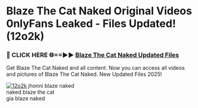 # Blaze The Cat Naked Original Videos 0nlyFans Leaked - Files Updated! (12o2k)

<h3>🔴 CLICK HERE 🌐==►► <a href="https://tinyurl.com/up5wt9bj" rel="nofollow">Blaze The Cat Naked Updated Files</a></h3>

Get Blaze The Cat Naked and all content. Now you can access all videos and pictures of Blaze The Cat Naked. New Updated Files 2025!

[![12o2k](https://i.imgur.com/ABiUzMV.gif)](https://tinyurl.com/up5wt9bj)
jhonni blaze naked<br>
naked blaze the cat<br>
gia blaze naked